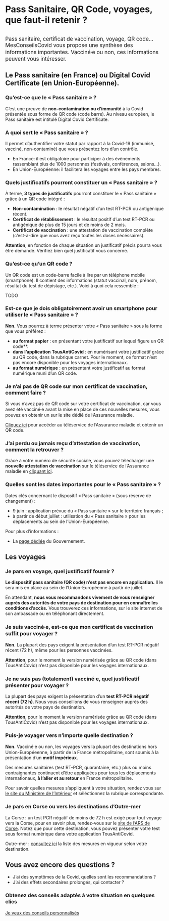 # Pass Sanitaire, QR Code, voyages, que faut-il retenir ?

<div class="illustration">
    <img src="illustrations/pass_sanitaire.svg" alt="">
</div>

<div id="conseils-personnels" class="conseils">

<big>Pass sanitaire, certificat de vaccination, voyage, QR code… MesConseilsCovid vous propose une synthèse des informations importantes. Vacciné⸱e ou non, ces informations peuvent vous intéresser.</big>

## Le Pass sanitaire (en France) ou Digital Covid Certificate (en Union-Européenne).

<div itemscope itemprop="mainEntity" itemtype="https://schema.org/Question">

<h3 itemprop="name">Qu’est-ce que le « Pass sanitaire » ?</h3>

<div itemscope itemprop="acceptedAnswer" itemtype="https://schema.org/Answer">
<div itemprop="text">

C’est une preuve de **non-contamination ou d’immunité** à la Covid présentée sous forme de QR code (code barre). Au niveau européen, le Pass sanitaire est intitulé Digital Covid Certificate.

</div>
</div>
</div>

<div itemscope itemprop="mainEntity" itemtype="https://schema.org/Question">

<h3 itemprop="name">A quoi sert le « Pass sanitaire » ?</h3>

<div itemscope itemprop="acceptedAnswer" itemtype="https://schema.org/Answer">
<div itemprop="text">

Il permet d’authentifier votre statut par rapport à la Covid-19 (immunisé, vacciné, non-contaminé) que vous présentez lors d’un contrôle.

* En France: il est obligatoire pour participer à des évènements rassemblant plus de 1000 personnes (festivals, conférences, salons...).
* En Union-Européenne: il facilitera les voyages entre les pays membres.

</div>
</div>
</div>

<div itemscope itemprop="mainEntity" itemtype="https://schema.org/Question">

<h3 itemprop="name">Quels justificatifs pourront constituer un « Pass sanitaire » ?</h3>

<div itemscope itemprop="acceptedAnswer" itemtype="https://schema.org/Answer">
<div itemprop="text">

À terme, **3 types de justificatifs** pourront constituer le « Pass sanitaire » grâce à un QR code intégré : 

- **Non-contamination** : le résultat négatif d’un test RT-PCR ou antigénique récent.
- **Certificat de rétablissement** : le résultat positif d’un test RT-PCR ou antigénique de plus de 15 jours et de moins de 2 mois.
- **Certificat de vaccination** : une attestation de vaccination complète (c’est-à-dire que vous avez reçu toutes les doses nécéssaires).

**Attention**, en fonction de chaque situation un justificatif précis pourra vous être demandé. Vérifiez bien quel justificatif vous concerne.

</div>
</div>
</div>

<div itemscope itemprop="mainEntity" itemtype="https://schema.org/Question">

<h3 itemprop="name">Qu’est-ce qu’un QR code ?</h3>

<div itemscope itemprop="acceptedAnswer" itemtype="https://schema.org/Answer">
<div itemprop="text">

Un QR code est un code-barre facile à lire par un téléphone mobile (smartphone). Il contient des informations (statut vaccinal, nom, prénom, résultat du test de dépistage, etc.). Voici à quoi cela ressemble :

TODO

</div>
</div>
</div>

<div itemscope itemprop="mainEntity" itemtype="https://schema.org/Question">

<h3 itemprop="name">Est-ce que je dois obligatoirement avoir un smartphone pour utiliser le « Pass sanitaire » ?</h3>

<div itemscope itemprop="acceptedAnswer" itemtype="https://schema.org/Answer">
<div itemprop="text">

**Non.** Vous pourrez à terme présenter votre « Pass sanitaire » sous la forme que vous préférez :

- **au format papier** : en présentant votre justificatif sur lequel figure un QR code**.
- **dans l’application TousAntiCovid** : en numérisant votre justificatif grâce au QR code, dans la rubrique carnet. Pour le moment, ce format n’est pas encore disponible pour les voyages internationaux.
- **au format numérique** : en présentant votre justificatif au format numérique muni d’un QR code.

</div>
</div>
</div>


<div itemscope itemprop="mainEntity" itemtype="https://schema.org/Question">

<h3 itemprop="name">Je n’ai pas de QR code sur mon certificat de vaccination, comment faire ?</h3>

<div itemscope itemprop="acceptedAnswer" itemtype="https://schema.org/Answer">
<div itemprop="text">

Si vous n’avez pas de QR code sur votre certificat de vaccination, car vous avez été vacciné⸱e avant la mise en place de ces nouvelles mesures, vous pouvez en obtenir un sur le site dédié de l’Assurance maladie. 

[Cliquez ici](https://attestation-vaccin.ameli.fr/) pour accéder au téléservice de l’Assurance maladie et obtenir un QR code. 

</div>
</div>
</div>

<div itemscope itemprop="mainEntity" itemtype="https://schema.org/Question">

<h3 itemprop="name">J’ai perdu ou jamais reçu d’attestation de vaccination, comment la retrouver ?</h3>

<div itemscope itemprop="acceptedAnswer" itemtype="https://schema.org/Answer">
<div itemprop="text">

Grâce à votre numéro de sécurité sociale, vous pouvez télécharger une **nouvelle attestation de vaccination** sur le téléservice de l’Assurance maladie en [cliquant ici](https://attestation-vaccin.ameli.fr/).

</div>
</div>
</div>

<div itemscope itemprop="mainEntity" itemtype="https://schema.org/Question">

<h3 itemprop="name">Quelles sont les dates importantes pour le « Pass sanitaire » ?</h3>

<div itemscope itemprop="acceptedAnswer" itemtype="https://schema.org/Answer">
<div itemprop="text">

Dates clés concernant le dispositif « Pass sanitaire » (sous réserve de changement) :

- 9 juin : application prévue du « Pass sanitaire » sur le territoire français ;
- à partir de début juillet : utilisation du « Pass sanitaire » pour les déplacements au sein de l’Union-Européenne. 

Pour plus d’informations : 
- La [page dédiée](https://www.gouvernement.fr/pass-sanitaire-toutes-les-reponses-a-vos-questions) du Gouvernement. 

</div>
</div>
</div>



## Les voyages

<div itemscope itemprop="mainEntity" itemtype="https://schema.org/Question">

<h3 itemprop="name">Je pars en voyage, quel justificatif fournir ?</h3>

<div itemscope itemprop="acceptedAnswer" itemtype="https://schema.org/Answer">
<div itemprop="text">

**Le dispositif pass sanitaire (QR code) n’est pas encore en application.** Il le sera mis en place au sein de l’Union-Européenne à partir de juillet. 

En attendant, **nous vous recommandons vivement de vous renseigner auprès des autorités de votre pays de destination pour en connaître les conditions d’accès.** Vous trouverez ces informations, sur le site internet de son ambassade ou en téléphonant directement. 

</div>
</div>
</div>

<div itemscope itemprop="mainEntity" itemtype="https://schema.org/Question">

<h3 itemprop="name">Je suis vacciné⸱e, est-ce que mon certificat de vaccination suffit pour voyager ?</h3>

<div itemscope itemprop="acceptedAnswer" itemtype="https://schema.org/Answer">
<div itemprop="text">

**Non.** La plupart des pays exigent la présentation d’un test RT-PCR négatif récent (72 h), même pour les personnes vaccinées. 

**Attention**, pour le moment la version numérisée grâce au QR code (dans TousAntiCovid) n’est pas disponible pour les voyages internationaux. 

</div>
</div>
</div>

<div itemscope itemprop="mainEntity" itemtype="https://schema.org/Question">

<h3 itemprop="name">Je ne suis pas (totalement) vacciné⸱e, quel justificatif présenter pour voyager ?</h3>

<div itemscope itemprop="acceptedAnswer" itemtype="https://schema.org/Answer">
<div itemprop="text">

La plupart des pays exigent la présentation d’un **test RT-PCR négatif récent (72 h)**. Nous vous conseillons de vous renseigner auprès des autorités de votre pays de destination.

**Attention**, pour le moment la version numérisée grâce au QR code (dans TousAntiCovid) n’est pas disponible pour les voyages internationaux.

</div>
</div>
</div>


<div itemscope itemprop="mainEntity" itemtype="https://schema.org/Question">

<h3 itemprop="name">Puis-je voyager vers n’importe quelle destination ?</h3>

<div itemscope itemprop="acceptedAnswer" itemtype="https://schema.org/Answer">
<div itemprop="text">

**Non.** Vacciné⸱e ou non, les voyages vers la plupart des destinations hors Union-Européeenne, à partir de la France métropolitaine, sont soumis à la présentation d’un **motif impérieux**. 

Des mesures sanitaires (test RT-PCR, quarantaine, etc.) plus ou moins contraignantes continuent d’être appliquées pour tous les déplacements internationaux, **à l’aller et au retour** en France métropolitaine. 

Pour savoir quelles mesures s’appliquent à votre situation, rendez vous sur [le site du Ministère de l’Intérieur](https://www.interieur.gouv.fr/Actualites/L-actu-du-Ministere/Attestation-de-deplacement-et-de-voyage) et séléctionnez la rubrique correspondante. 

</div>
</div>
</div>

<div itemscope itemprop="mainEntity" itemtype="https://schema.org/Question">

<h3 itemprop="name">Je pars en Corse ou vers les destinations d’Outre-mer</h3>

<div itemscope itemprop="acceptedAnswer" itemtype="https://schema.org/Answer">
<div itemprop="text">


La Corse : un test PCR négatif de moins de 72 h est exigé pour tout voyage vers la Corse, pour en savoir plus, rendez-vous sur le [site de l’ARS de Corse](https://www.corse.ars.sante.fr/covid19-test-pcr-obligatoire-pour-se-rendre-en-corse). Notez que pour cette destination, vous pouvez présenter votre test sous format numérique dans votre application TousAntiCovid.

Outre-mer : [consultez ici](https://www.gouvernement.fr/info-coronavirus/outre-mer) la liste des mesures en vigueur selon votre destination.

</div>
</div>
</div>


## Vous avez encore des questions ?

* J’ai des symptômes de la Covid, quelles sont les recommandations ?
* J’ai des effets secondaires prolongés, qui contacter ?

<section class="cta">
    <h3>Obtenez des conseils adaptés à votre situation en quelques clics</h3>
    <a class="button" href="/#conseils">Je veux des conseils personnalisés</a>
</section>

</div>
